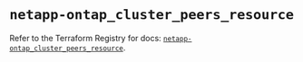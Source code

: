 # `netapp-ontap_cluster_peers_resource`

Refer to the Terraform Registry for docs: [`netapp-ontap_cluster_peers_resource`](https://registry.terraform.io/providers/netapp/netapp-ontap/2.3.0/docs/resources/cluster_peers_resource).
